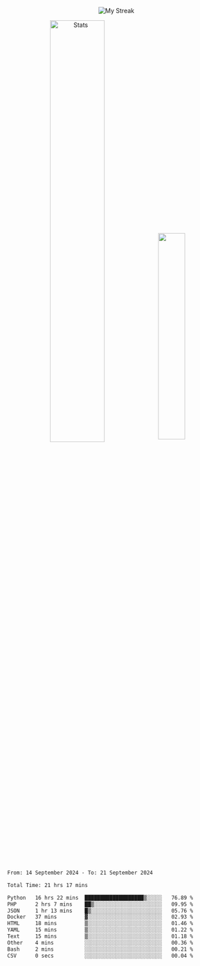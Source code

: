 <p align="center">
<picture>
  <source media="(prefers-color-scheme: dark)" srcset="http://github-readme-streak-stats.herokuapp.com?user=semolik&theme=dark&hide_border=true&background=DD272700">
  <img alt="My Streak" src="http://github-readme-streak-stats.herokuapp.com?user=semolik&hide_border=true">
</picture>
</p>
<div align="center">
  <picture>
    <source media="(prefers-color-scheme: dark)" srcset="https://github-readme-stats.vercel.app/api?username=semolik&show_icons=true&bg_color=DD272700&hide_border=true&theme=dark">
        <img alt="Stats" src="https://github-readme-stats.vercel.app/api?username=semolik&show_icons=true&bg_color=DD272700&hide_border=true" width="50%" >
  </picture>
  <sup>
  <picture>
  <source media="(prefers-color-scheme: dark)" srcset="https://github-readme-stats.vercel.app/api/top-langs/?username=semolik&layout=compact&hide_border=true&bg_color=DD272700&theme=dark">
  <img src="https://github-readme-stats.vercel.app/api/top-langs/?username=semolik&layout=compact&hide_border=true" width="35%" />
  </picture>
  </sup>
</div>
<!--START_SECTION:waka-->

```txt
From: 14 September 2024 - To: 21 September 2024

Total Time: 21 hrs 17 mins

Python   16 hrs 22 mins  ███████████████████▒░░░░░   76.89 %
PHP      2 hrs 7 mins    ██▒░░░░░░░░░░░░░░░░░░░░░░   09.95 %
JSON     1 hr 13 mins    █▒░░░░░░░░░░░░░░░░░░░░░░░   05.76 %
Docker   37 mins         ▓░░░░░░░░░░░░░░░░░░░░░░░░   02.93 %
HTML     18 mins         ▒░░░░░░░░░░░░░░░░░░░░░░░░   01.46 %
YAML     15 mins         ▒░░░░░░░░░░░░░░░░░░░░░░░░   01.22 %
Text     15 mins         ▒░░░░░░░░░░░░░░░░░░░░░░░░   01.18 %
Other    4 mins          ░░░░░░░░░░░░░░░░░░░░░░░░░   00.36 %
Bash     2 mins          ░░░░░░░░░░░░░░░░░░░░░░░░░   00.21 %
CSV      0 secs          ░░░░░░░░░░░░░░░░░░░░░░░░░   00.04 %
```

<!--END_SECTION:waka-->

